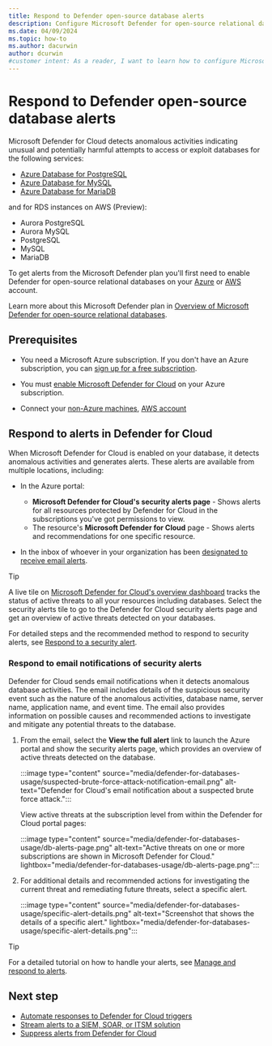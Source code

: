 ```yaml
---
title: Respond to Defender open-source database alerts
description: Configure Microsoft Defender for open-source relational databases to detect potential security threats.
ms.date: 04/09/2024
ms.topic: how-to
ms.author: dacurwin
author: dcurwin
#customer intent: As a reader, I want to learn how to configure Microsoft Defender for open-source relational databases to enhance the security of my databases.
---
```


# Respond to Defender open-source database alerts

Microsoft Defender for Cloud detects anomalous activities indicating unusual and potentially harmful attempts to access or exploit databases for the following services:

- [Azure Database for PostgreSQL](../postgresql/index.yml)
- [Azure Database for MySQL](../mysql/index.yml)
- [Azure Database for MariaDB](../mariadb/index.yml)

and for RDS instances on AWS (Preview):

- Aurora PostgreSQL
- Aurora MySQL
- PostgreSQL
- MySQL
- MariaDB

To get alerts from the Microsoft Defender plan you'll first need to enable Defender for open-source relational databases on your [Azure](enable-defender-for-databases-azure.md) or [AWS](enable-defender-for-databases-aws.md) account.

Learn more about this Microsoft Defender plan in [Overview of Microsoft Defender for open-source relational databases](defender-for-databases-introduction.md).

## Prerequisites

- You need a Microsoft Azure subscription. If you don't have an Azure subscription, you can [sign up for a free subscription](https://azure.microsoft.com/pricing/free-trial/).

- You must [enable Microsoft Defender for Cloud](get-started.md#enable-defender-for-cloud-on-your-azure-subscription) on your Azure subscription.

- Connect your [non-Azure machines](quickstart-onboard-machines.md), [AWS account](quickstart-onboard-aws.md)

## Respond to alerts in Defender for Cloud

When Microsoft Defender for Cloud is enabled on your database, it detects anomalous activities and generates alerts. These alerts are available from multiple locations, including:

- In the Azure portal:
  - **Microsoft Defender for Cloud's security alerts page** - Shows alerts for all resources protected by Defender for Cloud in the subscriptions you've got permissions to view.
  - The resource's **Microsoft Defender for Cloud** page - Shows alerts and recommendations for one specific resource.

- In the inbox of whoever in your organization has been [designated to receive email alerts](configure-email-notifications.md).  

> [!TIP]
> A live tile on [Microsoft Defender for Cloud's overview dashboard](overview-page.md) tracks the status of active threats to all your resources including databases. Select the security alerts tile to go to the Defender for Cloud security alerts page and get an overview of active threats detected on your databases.
>
> For detailed steps and the recommended method to respond to security alerts, see [Respond to a security alert](managing-and-responding-alerts.yml#respond-to-a-security-alert).

### Respond to email notifications of security alerts

Defender for Cloud sends email notifications when it detects anomalous database activities. The email includes details of the suspicious security event such as the nature of the anomalous activities, database name, server name, application name, and event time. The email also provides information on possible causes and recommended actions to investigate and mitigate any potential threats to the database.

1. From the email, select the **View the full alert** link to launch the Azure portal and show the security alerts page, which provides an overview of active threats detected on the database.

    :::image type="content" source="media/defender-for-databases-usage/suspected-brute-force-attack-notification-email.png" alt-text="Defender for Cloud's email notification about a suspected brute force attack.":::

    View active threats at the subscription level from within the Defender for Cloud portal pages:

    :::image type="content" source="media/defender-for-databases-usage/db-alerts-page.png" alt-text="Active threats on one or more subscriptions are shown in Microsoft Defender for Cloud." lightbox="media/defender-for-databases-usage/db-alerts-page.png":::

1. For additional details and recommended actions for investigating the current threat and remediating future threats, select a specific alert.

    :::image type="content" source="media/defender-for-databases-usage/specific-alert-details.png" alt-text="Screenshot that shows the details of a specific alert." lightbox="media/defender-for-databases-usage/specific-alert-details.png":::

> [!TIP]
> For a detailed tutorial on how to handle your alerts, see [Manage and respond to alerts](tutorial-security-incident.md).

## Next step

- [Automate responses to Defender for Cloud triggers](workflow-automation.yml)
- [Stream alerts to a SIEM, SOAR, or ITSM solution](export-to-siem.md)
- [Suppress alerts from Defender for Cloud](alerts-suppression-rules.md)
